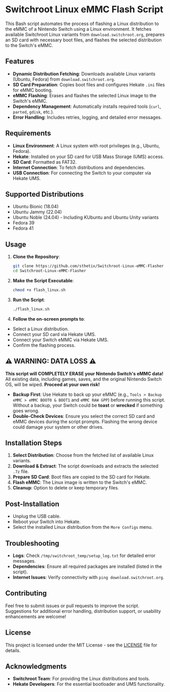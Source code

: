 # Switchroot Linux eMMC Flash Script

This Bash script automates the process of flashing a Linux distribution to the eMMC of a Nintendo Switch using a Linux environment. It fetches available Switchroot Linux variants from `download.switchroot.org`, prepares an SD card with necessary boot files, and flashes the selected distribution to the Switch's eMMC.

## Features
- **Dynamic Distribution Fetching**: Downloads available Linux variants (Ubuntu, Fedora) from `download.switchroot.org`.
- **SD Card Preparation**: Copies boot files and configures Hekate `.ini` files for eMMC booting.
- **eMMC Flashing**: Erases and flashes the selected Linux image to the Switch's eMMC.
- **Dependency Management**: Automatically installs required tools (`curl`, `parted`, `gdisk`, etc.).
- **Error Handling**: Includes retries, logging, and detailed error messages.

## Requirements
- **Linux Environment**: A Linux system with root privileges (e.g., Ubuntu, Fedora).
- **Hekate**: Installed on your SD card for USB Mass Storage (UMS) access.
- **SD Card**: Formatted as FAT32.
- **Internet Connection**: To fetch distributions and dependencies.
- **USB Connection**: For connecting the Switch to your computer via Hekate UMS.

## Supported Distributions
- Ubuntu Bionic (18.04)
- Ubuntu Jammy (22.04)
- Ubuntu Noble (24.04) - Including KUbuntu and Ubuntu Unity variants
- Fedora 39
- Fedora 41

## Usage
1. **Clone the Repository**:
   ```bash
   git clone https://github.com/sthetix/Switchroot-Linux-eMMC-Flasher
   cd Switchroot-Linux-eMMC-Flasher

2. **Make the Script Executable**:
    ```bash
    chmod +x flash_linux.sh

3. **Run the Script**:
   ```bash
   ./flash_linux.sh


4. **Follow the on-screen prompts to**:
  - Select a Linux distribution.
  - Connect your SD card via Hekate UMS.
  - Connect your Switch eMMC via Hekate UMS.
  - Confirm the flashing process.

## ⚠️ WARNING: DATA LOSS ⚠️
**This script will COMPLETELY ERASE your Nintendo Switch's eMMC data!** All existing data, including games, saves, and the original Nintendo Switch OS, will be wiped. **Proceed at your own risk!**

- **Backup First**: Use Hekate to back up your eMMC (e.g., `Tools > Backup eMMC > eMMC BOOT0 & BOOT1` and `eMMC RAW GPP`) before running this script. Without a backup, your Switch could be **toast** or **wrecked** if something goes wrong.
- **Double-Check Devices**: Ensure you select the correct SD card and eMMC devices during the script prompts. Flashing the wrong device could damage your system or other drives.

## Installation Steps
1. **Select Distribution**: Choose from the fetched list of available Linux variants.
2. **Download & Extract**: The script downloads and extracts the selected `.7z` file.
3. **Prepare SD Card**: Boot files are copied to the SD card for Hekate.
4. **Flash eMMC**: The Linux image is written to the Switch's eMMC.
5. **Cleanup**: Option to delete or keep temporary files.

## Post-Installation
- Unplug the USB cable.
- Reboot your Switch into Hekate.
- Select the installed Linux distribution from the `More Configs` menu.

## Troubleshooting
- **Logs**: Check `/tmp/switchroot_temp/setup_log.txt` for detailed error messages.
- **Dependencies**: Ensure all required packages are installed (listed in the script).
- **Internet Issues**: Verify connectivity with `ping download.switchroot.org`.

## Contributing
Feel free to submit issues or pull requests to improve the script. Suggestions for additional error handling, distribution support, or usability enhancements are welcome!

## License
This project is licensed under the MIT License - see the [LICENSE](LICENSE) file for details.

## Acknowledgments
- **Switchroot Team**: For providing the Linux distributions and tools.
- **Hekate Developers**: For the essential bootloader and UMS functionality.



